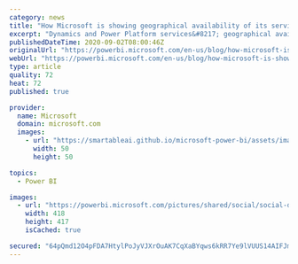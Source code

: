 ```yaml
---
category: news
title: "How Microsoft is showing geographical availability of its services"
excerpt: "Dynamics and Power Platform services&#8217; geographical availability."
publishedDateTime: 2020-09-02T08:00:46Z
originalUrl: "https://powerbi.microsoft.com/en-us/blog/how-microsoft-is-showing-geographical-availability-of-its-services/"
webUrl: "https://powerbi.microsoft.com/en-us/blog/how-microsoft-is-showing-geographical-availability-of-its-services/"
type: article
quality: 72
heat: 72
published: true

provider:
  name: Microsoft
  domain: microsoft.com
  images:
    - url: "https://smartableai.github.io/microsoft-power-bi/assets/images/organizations/microsoft.com-50x50.jpg"
      width: 50
      height: 50

topics:
  - Power BI

images:
  - url: "https://powerbi.microsoft.com/pictures/shared/social/social-default-image.png"
    width: 418
    height: 417
    isCached: true

secured: "64pQmd12O4pFDA7HtylPoJyVJXrOuAK7CqXaBYqws6kRR7Ye9lVUUS14AIFJmEq2rI5bkoiafjkrw6jyGujc5UYg8OII44SLsDLsSHJuGX5r7Jo6u8x2bDVINet8uve6HwAflfem/uGf1/qmvPQCMA9AnxGUuTBPYDEzXBYgkCDFRvQZzArWkOHqKIgmKNSQ+VPPuWlkhQhlMke+SNRg0eDe0UiT1eQ18jgbZz1PS27fbo0FbIC/KRkXf5py17T3xSOpMZhjMpn9h+y98B8syVT+KKVvMTTRllPwf8q+CWykfueIjIDilK76cwu3kryWkcYDZExVnXAuX5W7WCm05rW0tOwuB/tFlbqW4MCEZug=;V5IISmPZE79TqhckXP3BOg=="
---
```


